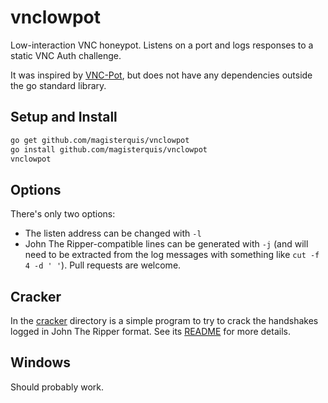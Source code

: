 vnclowpot
=========
Low-interaction VNC honeypot.  Listens on a port and logs responses to a static
VNC Auth challenge.

It was inspired by [VNC-Pot](https://github.com/SepehrHml/VNC-Pot), but does
not have any dependencies outside the go standard library.

Setup and Install
-----------------
```bash
go get github.com/magisterquis/vnclowpot
go install github.com/magisterquis/vnclowpot
vnclowpot
```

Options
-------
There's only two options:
- The listen address can be changed with `-l`
- John The Ripper-compatible lines can be generated with `-j` (and will need
  to be extracted from the log messages with something like `cut -f 4 -d ' '`).
Pull requests are welcome.

Cracker
-------
In the [cracker](./cracker/) directory is a simple program to try to crack the
handshakes logged in John The Ripper format.  See its
[README](./cracker/README.md) for more details.

Windows
-------
Should probably work.
